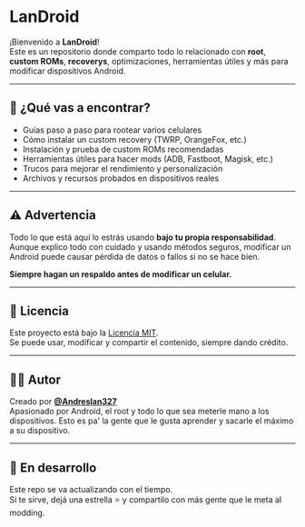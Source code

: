 # LanDroid

¡Bienvenido a **LanDroid**!  
Este es un repositorio donde comparto todo lo relacionado con **root**, **custom ROMs**, **recoverys**, optimizaciones, herramientas útiles y más para modificar dispositivos Android.

---

## 📱 ¿Qué vas a encontrar?

- Guías paso a paso para rootear varios celulares
- Cómo instalar un custom recovery (TWRP, OrangeFox, etc.)
- Instalación y prueba de custom ROMs recomendadas
- Herramientas útiles para hacer mods (ADB, Fastboot, Magisk, etc.)
- Trucos para mejorar el rendimiento y personalización
- Archivos y recursos probados en dispositivos reales

---

## ⚠️ Advertencia

Todo lo que está aquí lo estrás usando **bajo tu propia responsabilidad**.  
Aunque explico todo con cuidado y usando métodos seguros, modificar un Android puede causar pérdida de datos o fallos si no se hace bien.

**Siempre hagan un respaldo antes de modificar un celular.**

---

## 📜 Licencia

Este proyecto está bajo la [Licencia MIT](https://github.com/Andreslan327/LanDroid/blob/main/LICENCIA).  
Se puede usar, modificar y compartir el contenido, siempre dando crédito.

---

## 🙋‍♂️ Autor

Creado por **[@Andreslan327](https://github.com/Andreslan327)**  
Apasionado por Android, el root y todo lo que sea meterle mano a los dispositivos. Esto es pa' la gente que le gusta aprender y sacarle el máximo a su dispositivo.

---

## 🚧 En desarrollo

Este repo se va actualizando con el tiempo.  
Si te sirve, dejá una estrella ⭐ y compartilo con más gente que le meta al modding.
